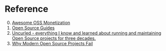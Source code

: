 # Reference

0. [Awesome OSS Monetization](https://paydevs.github.io/awesome-oss-monetization/)
0. [Open Source Guides](https://opensource.guide/)
0. [Uncurled - everything I know and learned about running and maintaining Open Source projects for three decades.](https://un.curl.dev/)
0. [Why Modern Open Source Projects Fail](https://arxiv.org/abs/1707.02327)

